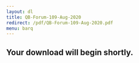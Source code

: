 ```yaml
---
layout: dl
title: QB-Forum-109-Aug-2020
redirect: /pdf/QB-Forum-109-Aug-2020.pdf
menu: barq
---
```

## Your download will begin shortly.

